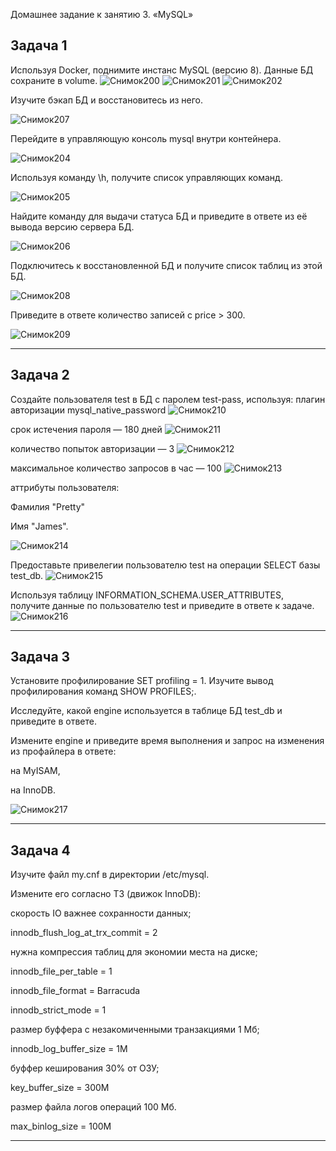Домашнее задание к занятию 3. «MySQL»

Задача 1
---
Используя Docker, поднимите инстанс MySQL (версию 8). Данные БД сохраните в volume.
![Снимок200](https://github.com/AlexanderSchelokov/devops-netology/assets/121572590/3dd7ed3e-3b93-45eb-8668-90a46f7fb61e)
![Снимок201](https://github.com/AlexanderSchelokov/devops-netology/assets/121572590/cecccfb0-4915-417d-935d-a3e753b92476)
![Снимок202](https://github.com/AlexanderSchelokov/devops-netology/assets/121572590/e96ba58c-6814-474c-9bdc-ba66f43da441)

Изучите бэкап БД и восстановитесь из него.

![Снимок207](https://github.com/AlexanderSchelokov/devops-netology/assets/121572590/32ac79b6-ea1f-45e3-b8cb-0148a6435a1d)


Перейдите в управляющую консоль mysql внутри контейнера.

![Снимок204](https://github.com/AlexanderSchelokov/devops-netology/assets/121572590/54807732-dd89-48f8-9968-1b75366c2563)

Используя команду \h, получите список управляющих команд.

![Снимок205](https://github.com/AlexanderSchelokov/devops-netology/assets/121572590/120881e0-dc44-46c6-ba7f-6582865fb57c)

Найдите команду для выдачи статуса БД и приведите в ответе из её вывода версию сервера БД.

![Снимок206](https://github.com/AlexanderSchelokov/devops-netology/assets/121572590/c3a0094c-99b6-4781-9994-db2939972901)

Подключитесь к восстановленной БД и получите список таблиц из этой БД.

![Снимок208](https://github.com/AlexanderSchelokov/devops-netology/assets/121572590/6e01cb02-cc34-45ad-9602-1eba72f9e7b2)

Приведите в ответе количество записей с price > 300.

![Снимок209](https://github.com/AlexanderSchelokov/devops-netology/assets/121572590/d74e7f88-e0ce-4aae-859d-26d23514a7c3)

***

Задача 2
---

Создайте пользователя test в БД c паролем test-pass, используя:
плагин авторизации mysql_native_password
![Снимок210](https://github.com/AlexanderSchelokov/devops-netology/assets/121572590/9be1b7a0-7a55-4328-bbb2-1abe9fc5f0f8)

срок истечения пароля — 180 дней
![Снимок211](https://github.com/AlexanderSchelokov/devops-netology/assets/121572590/b6b48b78-5f3c-489c-8a4e-9a0b251d9793)

количество попыток авторизации — 3
![Снимок212](https://github.com/AlexanderSchelokov/devops-netology/assets/121572590/2704b08a-b9a2-46f5-aee8-783f616021ff)

максимальное количество запросов в час — 100
![Снимок213](https://github.com/AlexanderSchelokov/devops-netology/assets/121572590/0ef5b3b4-18e5-4b91-9afa-e54dc3b3ab71)


аттрибуты пользователя:

Фамилия "Pretty"

Имя "James".

![Снимок214](https://github.com/AlexanderSchelokov/devops-netology/assets/121572590/22158a7f-c246-46e0-9ccf-82e2ac05194c)


Предоставьте привелегии пользователю test на операции SELECT базы test_db.
![Снимок215](https://github.com/AlexanderSchelokov/devops-netology/assets/121572590/432a7ebe-fb25-4cf7-9c04-b78400ea3fcb)


Используя таблицу INFORMATION_SCHEMA.USER_ATTRIBUTES, получите данные по пользователю test и приведите в ответе к задаче.
![Снимок216](https://github.com/AlexanderSchelokov/devops-netology/assets/121572590/00d1927a-8bd5-4a4b-a7dc-8acbf2ffe26c)

***

Задача 3
---

Установите профилирование SET profiling = 1. Изучите вывод профилирования команд SHOW PROFILES;.

Исследуйте, какой engine используется в таблице БД test_db и приведите в ответе.

Измените engine и приведите время выполнения и запрос на изменения из профайлера в ответе:

на MyISAM,

на InnoDB.

![Снимок217](https://github.com/AlexanderSchelokov/devops-netology/assets/121572590/fd737059-d96d-4b38-9d0e-6d370eaaf3dc)

***

Задача 4
---

Изучите файл my.cnf в директории /etc/mysql.

Измените его согласно ТЗ (движок InnoDB):

скорость IO важнее сохранности данных;

innodb_flush_log_at_trx_commit = 2

нужна компрессия таблиц для экономии места на диске;

innodb_file_per_table = 1

innodb_file_format = Barracuda

innodb_strict_mode = 1

размер буффера с незакомиченными транзакциями 1 Мб;

innodb_log_buffer_size = 1M

буффер кеширования 30% от ОЗУ;

key_buffer_size = 300М

размер файла логов операций 100 Мб.

max_binlog_size	= 100M
***
